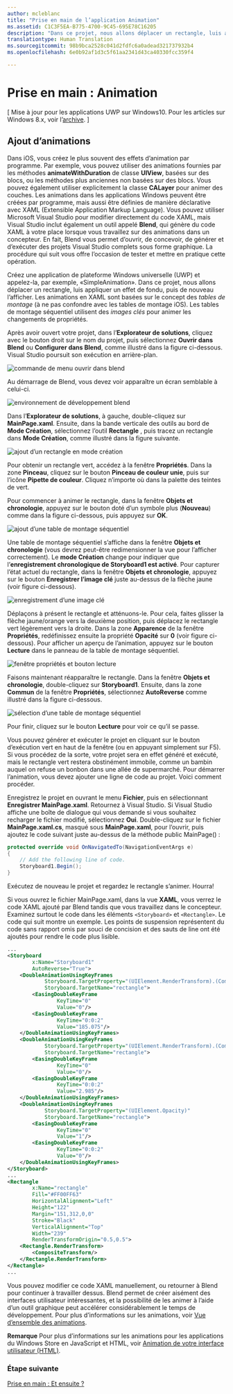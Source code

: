 ```yaml
---
author: mcleblanc
title: "Prise en main de l’application Animation"
ms.assetid: C1C3F5EA-B775-4700-9C45-695E78C16205
description: "Dans ce projet, nous allons déplacer un rectangle, luis appliquer un effet de fondu, puis de nouveau l’afficher."
translationtype: Human Translation
ms.sourcegitcommit: 98b9bca2528c041d2fdfc6a0adead321737932b4
ms.openlocfilehash: 6e0b92af1d3c5f61aa2341d43ca40330fcc359f4

---
```


# Prise en main &#58; Animation

\[ Mise à jour pour les applications UWP sur Windows10. Pour les articles sur Windows 8.x, voir l’[archive](http://go.microsoft.com/fwlink/p/?linkid=619132). \]

## Ajout d’animations

Dans iOS, vous créez le plus souvent des effets d’animation par programme. Par exemple, vous pouvez utiliser des animations fournies par les méthodes **animateWithDuration** de classe **UIView**, basées sur des blocs, ou les méthodes plus anciennes non basées sur des blocs. Vous pouvez également utiliser explicitement la classe **CALayer** pour animer des couches. Les animations dans les applications Windows peuvent être créées par programme, mais aussi être définies de manière déclarative avec XAML (Extensible Application Markup Language). Vous pouvez utiliser Microsoft Visual Studio pour modifier directement du code XAML, mais Visual Studio inclut également un outil appelé **Blend**, qui génère du code XAML à votre place lorsque vous travaillez sur des animations dans un concepteur. En fait, Blend vous permet d’ouvrir, de concevoir, de générer et d’exécuter des projets Visual Studio complets sous forme graphique. La procédure qui suit vous offre l’occasion de tester et mettre en pratique cette opération.

Créez une application de plateforme Windows universelle (UWP) et appelez-la, par exemple, «SimpleAnimation». Dans ce projet, nous allons déplacer un rectangle, luis appliquer un effet de fondu, puis de nouveau l’afficher. Les animations en XAML sont basées sur le concept des *tables de montage* (à ne pas confondre avec les tables de montage iOS). Les tables de montage séquentiel utilisent des *images clés* pour animer les changements de propriétés.

Après avoir ouvert votre projet, dans l’**Explorateur de solutions**, cliquez avec le bouton droit sur le nom du projet, puis sélectionnez **Ouvrir dans Blend** ou **Configurer dans Blend**, comme illustré dans la figure ci-dessous. Visual Studio poursuit son exécution en arrière-plan.

![commande de menu ouvrir dans blend](images/ios-to-uwp/vs-open-in-blend.png)

Au démarrage de Blend, vous devez voir apparaître un écran semblable à celui-ci.

![environnement de développement blend](images/ios-to-uwp/blend-1.png)

Dans l’**Explorateur de solutions**, à gauche, double-cliquez sur **MainPage.xaml**. Ensuite, dans la bande verticale des outils au bord de **Mode Création**, sélectionnez l’outil **Rectangle** , puis tracez un rectangle dans **Mode Création**, comme illustré dans la figure suivante.

![ajout d’un rectangle en mode création](images/ios-to-uwp/blend-2.png)

Pour obtenir un rectangle vert, accédez à la fenêtre **Propriétés**. Dans la zone **Pinceau**, cliquez sur le bouton **Pinceau de couleur unie**, puis sur l’icône **Pipette de couleur**. Cliquez n’importe où dans la palette des teintes de vert.

Pour commencer à animer le rectangle, dans la fenêtre **Objets et chronologie**, appuyez sur le bouton doté d’un symbole plus (**Nouveau**) comme dans la figure ci-dessous, puis appuyez sur **OK**.

![ajout d’une table de montage séquentiel](images/ios-to-uwp/blend-3.png)

Une table de montage séquentiel s’affiche dans la fenêtre **Objets et chronologie** (vous devrez peut-être redimensionner la vue pour l’afficher correctement). Le **mode Création** change pour indiquer que l’**enregistrement chronologique de Storyboard1 est activé**. Pour capturer l’état actuel du rectangle, dans la fenêtre **Objets et chronologie**, appuyez sur le bouton **Enregistrer l’image clé** juste au-dessus de la flèche jaune (voir figure ci-dessous).

![enregistrement d’une image clé](images/ios-to-uwp/blend-4.png)

Déplaçons à présent le rectangle et atténuons-le. Pour cela, faites glisser la flèche jaune/orange vers la deuxième position, puis déplacez le rectangle vert légèrement vers la droite. Dans la zone **Apparence** de la fenêtre **Propriétés**, redéfinissez ensuite la propriété **Opacité** sur **0** (voir figure ci-dessous). Pour afficher un aperçu de l’animation, appuyez sur le bouton **Lecture** dans le panneau de la table de montage séquentiel.

![fenêtre propriétés et bouton lecture](images/ios-to-uwp/blend-5.png)

Faisons maintenant réapparaître le rectangle. Dans la fenêtre **Objets et chronologie**, double-cliquez sur **Storyboard1**. Ensuite, dans la zone **Commun** de la fenêtre **Propriétés**, sélectionnez **AutoReverse** comme illustré dans la figure ci-dessous.

![sélection d’une table de montage séquentiel](images/ios-to-uwp/blend-6.png)

Pour finir, cliquez sur le bouton **Lecture** pour voir ce qu’il se passe.

Vous pouvez générer et exécuter le projet en cliquant sur le bouton d’exécution vert en haut de la fenêtre (ou en appuyant simplement sur F5). Si vous procédez de la sorte, votre projet sera en effet généré et exécuté, mais le rectangle vert restera obstinément immobile, comme un bambin auquel on refuse un bonbon dans une allée de supermarché. Pour démarrer l’animation, vous devez ajouter une ligne de code au projet. Voici comment procéder.

Enregistrez le projet en ouvrant le menu **Fichier**, puis en sélectionnant **Enregistrer MainPage.xaml**. Retournez à Visual Studio. Si Visual Studio affiche une boîte de dialogue qui vous demande si vous souhaitez recharger le fichier modifié, sélectionnez **Oui**. Double-cliquez sur le fichier **MainPage.xaml.cs**, masqué sous **MainPage.xaml**, pour l’ouvrir, puis ajoutez le code suivant juste au-dessus de la méthode public MainPage() :

```csharp
protected override void OnNavigatedTo(NavigationEventArgs e)
{
    // Add the following line of code.
    Storyboard1.Begin();
}
```

Exécutez de nouveau le projet et regardez le rectangle s’animer. Hourra!

Si vous ouvrez le fichier MainPage.xaml, dans la vue **XAML**, vous verrez le code XAML ajouté par Blend tandis que vous travaillez dans le concepteur. Examinez surtout le code dans les éléments `<Storyboard>` et `<Rectangle>`. Le code qui suit montre un exemple. Les points de suspension représentent du code sans rapport omis par souci de concision et des sauts de line ont été ajoutés pour rendre le code plus lisible.

```xml
...
<Storyboard 
        x:Name="Storyboard1" 
        AutoReverse="True">
    <DoubleAnimationUsingKeyFrames 
            Storyboard.TargetProperty="(UIElement.RenderTransform).(CompositeTransform.TranslateX)"
            Storyboard.TargetName="rectangle">
        <EasingDoubleKeyFrame 
                KeyTime="0" 
                Value="0"/>
        <EasingDoubleKeyFrame 
                KeyTime="0:0:2" 
                Value="185.075"/>
    </DoubleAnimationUsingKeyFrames>
    <DoubleAnimationUsingKeyFrames 
            Storyboard.TargetProperty="(UIElement.RenderTransform).(CompositeTransform.TranslateY)" 
            Storyboard.TargetName="rectangle">
        <EasingDoubleKeyFrame 
                KeyTime="0" 
                Value="0"/>
        <EasingDoubleKeyFrame 
                KeyTime="0:0:2" 
                Value="2.985"/>
    </DoubleAnimationUsingKeyFrames>
    <DoubleAnimationUsingKeyFrames 
            Storyboard.TargetProperty="(UIElement.Opacity)" 
            Storyboard.TargetName="rectangle">
        <EasingDoubleKeyFrame 
                KeyTime="0" 
                Value="1"/>
        <EasingDoubleKeyFrame 
                KeyTime="0:0:2"
                Value="0"/>
    </DoubleAnimationUsingKeyFrames>
</Storyboard>
...
<Rectangle 
        x:Name="rectangle" 
        Fill="#FF00FF63" 
        HorizontalAlignment="Left" 
        Height="122" 
        Margin="151,312,0,0" 
        Stroke="Black" 
        VerticalAlignment="Top" 
        Width="239" 
        RenderTransformOrigin="0.5,0.5">
    <Rectangle.RenderTransform>
        <CompositeTransform/>
    </Rectangle.RenderTransform>
</Rectangle>
...
```

Vous pouvez modifier ce code XAML manuellement, ou retourner à Blend pour continuer à travailler dessus. Blend permet de créer aisément des interfaces utilisateur intéressantes, et la possibilité de les animer à l’aide d’un outil graphique peut accélérer considérablement le temps de développement. Pour plus d’informations sur les animations, voir [Vue d’ensemble des animations](https://msdn.microsoft.com/library/windows/apps/mt187350).

**Remarque** Pour plus d’informations sur les animations pour les applications du Windows Store en JavaScript et HTML, voir [Animation de votre interface utilisateur (HTML)](https://msdn.microsoft.com/library/windows/apps/hh465165).

### Étape suivante

[Prise en main : Et ensuite ?](getting-started-what-next.md)



<!--HONumber=Jun16_HO4-->


